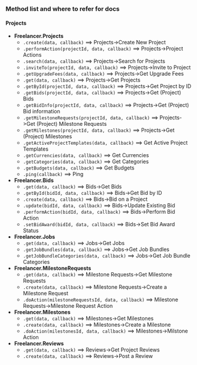 ### Method list and where to refer for docs

#### Projects
* **Freelancer.Projects**
  * `.create(data, callback)` ==> Projects->Create New Project
  * `.performAction(projectId, data, callback)` ==> Projects->Project Actions
  * `.search(data, callback)` ==> Projects->Search for Projects
  * `.inviteTo(projectId, data, callback)` ==> Projects->Invite to Project
  * `.getUpgradeFees(data, callback)` ==> Projects->Get Upgrade Fees
  * `.get(data, callback)` ==> Projects->Get Projects
  * `.getById(projectId, data, callback)` ==> Projects->Get Project by ID
  * `.getBids(projectId, data, callback)` ==> Projects->Get (Project) Bids
  * `.getBidInfo(projectId, data, callback)` ==> Projects->Get (Project) Bid information
  * `.getMilestoneRequests(projectId, data, callback)` ==> Projects->Get (Project) Milestone Requests
  * `.getMilestones(projectId, data, callback)` ==> Projects->Get (Project) Milestones
  * `.getActiveProjectTemplates(data, callback)` ==> Get Active Project Templates
  * `.getCurrencies(data, callback)` ==> Get Currencies
  * `.getCategories(data, callback)` ==> Get Categories
  * `.getBudgets(data, callback)` ==> Get Budgets
  * `.ping(callback)` ==> Ping
* **Freelancer.Bids**
  * `.get(data, callback)` ==> Bids->Get Bids
  * `.getById(bidId, data, callback)` ==> Bids->Get Bid by ID
  * `.create(data, callback)` ==> Bids->Bid on a Project
  * `.update(bidId, data, callback)` ==> Bids->Update Existing Bid
  * `.performAction(bidId, data, callback)` ==> Bids->Perform Bid Action
  * `.setBidAward(bidId, data, callback)` ==> Bids->Set Bid Award Status
* **Freelancer.Jobs**
  * `.get(data, callback)` ==> Jobs->Get Jobs
  * `.getJobBundles(data, callback)` ==> Jobs->Get Job Bundles
  * `.getJobBundleCategories(data, callback)` ==> Jobs->Get Job Bundle Categories
* **Freelancer.MilestoneRequests**
  * `.get(data, callback)` ==> Milestone Requests->Get Milestone Requests
  * `.create(data, callback)` ==> Milestone Requests->Create a Milestone Request
  * `.doAction(milestoneRequestsId, data, callback)` ==> Milestone Requests->Milestone Request Action
* **Freelancer.Milestones**
  * `.get(data, callback)` ==> Milestones->Get Milestones
  * `.create(data, callback)` ==> Milestones->Create a Milestone
  * `.doAction(milestonesId, data, callback)` ==> Milestones->Milstone Action
* **Freelancer.Reviews**
  * `.get(data, callback)` ==> Reviews->Get Project Reviews
  * `.create(data, callback)` ==> Reviews->Post a Review
